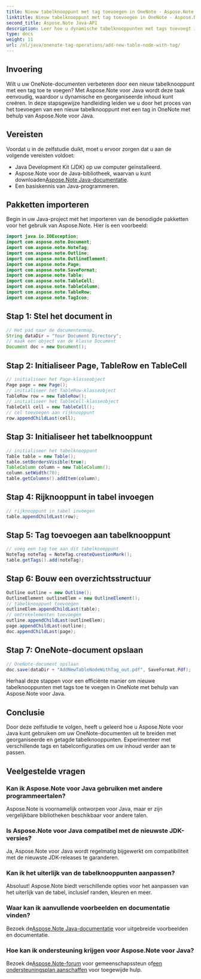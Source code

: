 ```yaml
---
title: Nieuw tabelknooppunt met tag toevoegen in OneNote - Aspose.Note
linktitle: Nieuw tabelknooppunt met tag toevoegen in OneNote - Aspose.Note
second_title: Aspose.Note Java-API
description: Leer hoe u dynamische tabelknooppunten met tags toevoegt in OneNote met behulp van Aspose.Note voor Java. Verbeter moeiteloos uw documentorganisatie.
type: docs
weight: 11
url: /nl/java/onenote-tag-operations/add-new-table-node-with-tag/
---
```

## Invoering
Wilt u uw OneNote-documenten verbeteren door een nieuw tabelknooppunt met een tag toe te voegen? Met Aspose.Note voor Java wordt deze taak eenvoudig, waardoor u dynamische en georganiseerde inhoud kunt creëren. In deze stapsgewijze handleiding leiden we u door het proces van het toevoegen van een nieuw tabelknooppunt met een tag in OneNote met behulp van Aspose.Note voor Java.
## Vereisten
Voordat u in de zelfstudie duikt, moet u ervoor zorgen dat u aan de volgende vereisten voldoet:
- Java Development Kit (JDK) op uw computer geïnstalleerd.
-  Aspose.Note voor de Java-bibliotheek, waarvan u kunt downloaden[Aspose.Note Java-documentatie](https://reference.aspose.com/note/java/).
- Een basiskennis van Java-programmeren.
## Pakketten importeren
Begin in uw Java-project met het importeren van de benodigde pakketten voor het gebruik van Aspose.Note. Hier is een voorbeeld:
```java
import java.io.IOException;
import com.aspose.note.Document;
import com.aspose.note.NoteTag;
import com.aspose.note.Outline;
import com.aspose.note.OutlineElement;
import com.aspose.note.Page;
import com.aspose.note.SaveFormat;
import com.aspose.note.Table;
import com.aspose.note.TableCell;
import com.aspose.note.TableColumn;
import com.aspose.note.TableRow;
import com.aspose.note.TagIcon;
```
## Stap 1: Stel het document in
```java
// Het pad naar de documentenmap.
String dataDir = "Your Document Directory";
// maak een object van de klasse Document
Document doc = new Document();
```
## Stap 2: Initialiseer Page, TableRow en TableCell
```java
// initialiseer het Page-klasseobject
Page page = new Page();
// initialiseer het TableRow-klasseobject
TableRow row = new TableRow();
// initialiseer het TableCell-klasseobject
TableCell cell = new TableCell();
// cel toevoegen aan rijknooppunt
row.appendChildLast(cell);
```
## Stap 3: Initialiseer het tabelknooppunt
```java
// initialiseer het tabelknooppunt
Table table = new Table();
table.setBordersVisible(true);
TableColumn column = new TableColumn();
column.setWidth(70);
table.getColumns().addItem(column);
```
## Stap 4: Rijknooppunt in tabel invoegen
```java
// rijknooppunt in tabel invoegen
table.appendChildLast(row);
```
## Stap 5: Tag toevoegen aan tabelknooppunt
```java
// voeg een tag toe aan dit tabelknooppunt
NoteTag noteTag = NoteTag.createQuestionMark();
table.getTags().add(noteTag);
```
## Stap 6: Bouw een overzichtsstructuur
```java
Outline outline = new Outline();
OutlineElement outlineElem = new OutlineElement();
// tabelknooppunt toevoegen
outlineElem.appendChildLast(table);
// omtrekelementen toevoegen
outline.appendChildLast(outlineElem);
page.appendChildLast(outline);
doc.appendChildLast(page);
```
## Stap 7: OneNote-document opslaan
```java
// OneNote-document opslaan
doc.save(dataDir + "AddNewTableNodeWithTag_out.pdf", SaveFormat.Pdf);
```
Herhaal deze stappen voor een efficiënte manier om nieuwe tabelknooppunten met tags toe te voegen in OneNote met behulp van Aspose.Note voor Java.
## Conclusie
Door deze zelfstudie te volgen, heeft u geleerd hoe u Aspose.Note voor Java kunt gebruiken om uw OneNote-documenten uit te breiden met georganiseerde en getagde tabelknooppunten. Experimenteer met verschillende tags en tabelconfiguraties om uw inhoud verder aan te passen.
## Veelgestelde vragen
### Kan ik Aspose.Note voor Java gebruiken met andere programmeertalen?
Aspose.Note is voornamelijk ontworpen voor Java, maar er zijn vergelijkbare bibliotheken beschikbaar voor andere talen.
### Is Aspose.Note voor Java compatibel met de nieuwste JDK-versies?
Ja, Aspose.Note voor Java wordt regelmatig bijgewerkt om compatibiliteit met de nieuwste JDK-releases te garanderen.
### Kan ik het uiterlijk van de tabelknooppunten aanpassen?
Absoluut! Aspose.Note biedt verschillende opties voor het aanpassen van het uiterlijk van de tabel, inclusief randen, kleuren en meer.
### Waar kan ik aanvullende voorbeelden en documentatie vinden?
 Bezoek de[Aspose.Note Java-documentatie](https://reference.aspose.com/note/java/) voor uitgebreide voorbeelden en documentatie.
### Hoe kan ik ondersteuning krijgen voor Aspose.Note voor Java?
 Bezoek de[Aspose.Note-forum](https://forum.aspose.com/c/note/28) voor gemeenschapssteun of[een ondersteuningsplan aanschaffen](https://purchase.aspose.com/buy) voor toegewijde hulp.